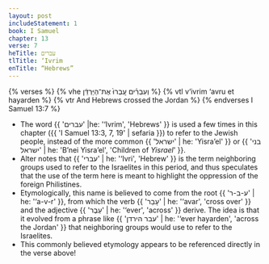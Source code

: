 ```yaml
---
layout: post
includeStatement: 1
book: I Samuel
chapter: 13
verse: 7
heTitle: עברים
tlTitle: ‘Ivrim
enTitle: “Hebrews”
---
```


{% verses %}
{% vhe וְעִבְרִ֗ים עָֽבְרוּ֙ אֶת־הַיַּרְדֵּ֔ן %}
{% vtl v‘ivrim ‘avru et hayarden %}
{% vtr And Hebrews crossed the Jordan %}
{% endverses I Samuel 13:7 %}

- The word {{ 'עברים' |he: '‘Ivrim', 'Hebrews' }} is used a few times in this chapter ({{ 'I Samuel 13:3, 7, 19' | sefaria }}) to refer to the Jewish people, instead of the more common {{ 'ישראל' | he: 'Yisra’el' }} or {{ 'בני ישראל' | he: 'B’nei Yisra’el', 'Children of <i>Yisrael</i>' }}.
- Alter notes that {{ 'עברי' | he: '‘Ivri', 'Hebrew' }} is the term neighboring groups used to refer to the Israelites in this period, and thus speculates that the use of the term here is meant to highlight the oppression of the foreign Philistines.
- Etymologically, this name is believed to come from the root {{ 'ע-ב-ר' | he: '‘a-v-r' }}, from which the verb {{ 'עָבַר' | he: '‘avar', 'cross over' }} and the adjective {{ 'עֵבֶר' | he: '‘ever', 'across' }} derive. The idea is that it evolved from a phrase like {{ 'עבר הירדן' | he: '‘ever hayarden', 'across the Jordan' }} that neighboring groups would use to refer to the Israelites.
- This commonly believed etymology appears to be referenced directly in the verse above!
